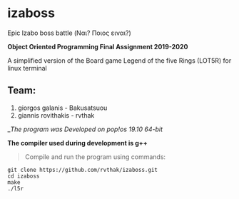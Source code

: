 # izaboss
Epic Izabo boss battle (Ναι? Ποιος ειναι?)

__Object Oriented Programming Final Assignment 2019-2020__

A simplified version of the Board game Legend of the five Rings (LOT5R) for linux terminal

## Team:
1) giorgos galanis - Bakusatsuou
2) giannis rovithakis - rvthak

__The program was Developed on pop!_os 19.10 64-bit__

__The compiler used during development is g++__

> Compile and run the program using commands:

    git clone https://github.com/rvthak/izaboss.git
    cd izaboss
    make
    ./l5r

